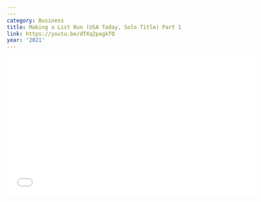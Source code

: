 ```yaml
---
---
category: Business
title: Making a List Run (USA Today, Solo Title) Part 1
link: https://youtu.be/dTXq2pagkTQ
year: '2021'
---
```

<iframe width="560" height="315" src="{{ page.link }}" frameborder="0" allowfullscreen></iframe>
